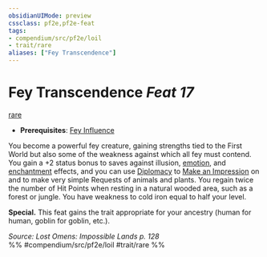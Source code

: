 ```yaml
---
obsidianUIMode: preview
cssclass: pf2e,pf2e-feat
tags:
- compendium/src/pf2e/loil
- trait/rare
aliases: ["Fey Transcendence"]
---
```

# Fey Transcendence  *Feat 17*  
[rare](../../rules/traits/rare.md)  

- **Prerequisites**: [Fey Influence](fey-influence-loil.md)

You become a powerful fey creature, gaining strengths tied to the First World but also some of the weakness against which all fey must contend. You gain a +2 status bonus to saves against illusion, [emotion](../../rules/traits/emotion.md), and [enchantment](../../rules/traits/enchantment.md) effects, and you can use [Diplomacy](../skills.md#Diplomacy) to [Make an Impression](../../rules/actions/make-an-impression.md) on and to make very simple Requests of animals and plants. You regain twice the number of Hit Points when resting in a natural wooded area, such as a forest or jungle. You have weakness to cold iron equal to half your level.

**Special.** This feat gains the trait appropriate for your ancestry (human for human, goblin for goblin, etc.).

*Source: Lost Omens: Impossible Lands p. 128*  
%% #compendium/src/pf2e/loil #trait/rare %%